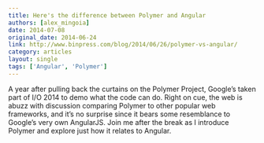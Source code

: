 ```yaml
---
title: Here's the difference between Polymer and Angular
authors: [alex_mingoia]
date: 2014-07-08
original_date: 2014-06-24
link: http://www.binpress.com/blog/2014/06/26/polymer-vs-angular/
category: articles
layout: single
tags: ['Angular', 'Polymer']
---
```


A year after pulling back the curtains on the Polymer Project, Google’s taken part of I/O 2014 to demo what the code can do. Right on cue, the web is abuzz with discussion comparing Polymer to other popular web frameworks, and it’s no surprise since it bears some resemblance to Google’s very own AngularJS. Join me after the break as I introduce Polymer and explore just how it relates to Angular.

<!-- Excerpt -->
